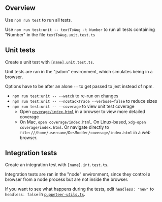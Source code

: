 ## Overview

Use `npm run test` to run all tests.

Use `npm run test:unit -- textToAug -t Number` to run all tests containing "Number" in the file `textToAug.unit.test.ts`

## Unit tests

Create a unit test with `[name].unit.test.ts`.

Unit tests are ran in the "jsdom" environment, which simulates being in a browser.

Options have to be after an alone `--` to get passed to jest instead of npm.

- `npm run test:unit -- --watch` to re-run on changes
- `npm run test:unit -- --noStackTrace --verbose=false` to reduce sizes
- `npm run test:unit -- --coverage` to view unit test coverage
  - Open [`coverage/index.html`](../../coverage/index.html) in a browser to view more detailed coverage
  - On Mac, `open coverage/index.html`. On Linux-based, `xdg-open coverage/index.html`. Or navigate directly to `file:///home/username/DesModder/coverage/index.html` in a web browser.

## Integration tests

Create an integration test with `[name].int.test.ts`.

Integration tests are ran in the "node" environment, since they control a browser from a node process but are not inside the browser.

If you want to see what happens during the tests, edit `headless: "new"` to `headless: false` in [`puppeteer-utils.ts`](./puppeteer-utils.ts).
